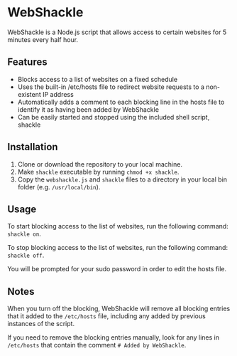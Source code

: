 # WebShackle

WebShackle is a Node.js script that allows access to certain websites for 5 minutes every half hour.

## Features

- Blocks access to a list of websites on a fixed schedule
- Uses the built-in /etc/hosts file to redirect website requests to a non-existent IP address
- Automatically adds a comment to each blocking line in the hosts file to identify it as having been added by WebShackle
- Can be easily started and stopped using the included shell script, shackle

## Installation

1. Clone or download the repository to your local machine.
2. Make `shackle` executable by running `chmod +x shackle`.
3. Copy the `webshackle.js` and `shackle` files to a directory in your local bin folder (e.g. `/usr/local/bin`).

## Usage

To start blocking access to the list of websites, run the following command: `shackle on`. 

To stop blocking access to the list of websites, run the following command: `shackle off`.

You will be prompted for your sudo password in order to edit the hosts file.

## Notes

When you turn off the blocking, WebShackle will remove all blocking entries that it added to the `/etc/hosts` file, including any added by previous instances of the script. 

If you need to remove the blocking entries manually, look for any lines in `/etc/hosts` that contain the comment `# Added by WebShackle`.
